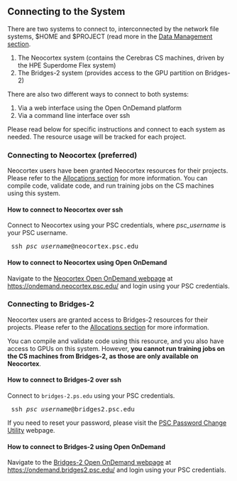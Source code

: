 ## Connecting to the System

There are two systems to connect to, interconnected by the network file systems, $HOME and $PROJECT (read more in the [Data Management section](https://www.psc.edu/resources/neocortex/docs/data-management).

1. The Neocortex system (contains the Cerebras CS machines, driven by the HPE Superdome Flex system)
2. The Bridges-2 system (provides access to the GPU partition on Bridges-2)

There are also two different ways to connect to both systems:

1. Via a web interface using the Open OnDemand platform
2. Via a command line interface over ssh

Please read below for specific instructions and connect to each system as needed. The resource usage will be tracked for each project.

### Connecting to Neocortex (preferred)

Neocortex users have been granted Neocortex resources for their projects. Please refer to the [Allocations section](https://www.psc.edu/resources/neocortex/docs/allocations) for more information. You can compile code, validate code, and run training jobs on the CS machines using this system.

#### How to connect to Neocortex over ssh

Connect to Neocortex using your PSC credentials, where *psc_username* is your PSC username.

<pre> ssh <i>psc_username</i>@neocortex.psc.edu</pre>

#### How to connect to Neocortex using Open OnDemand

Navigate to the [Neocortex Open OnDemand webpage](https://ondemand.neocortex.psc.edu/) at https://ondemand.neocortex.psc.edu/ and login using your PSC credentials.

### Connecting to Bridges-2

Neocortex users are granted access to Bridges-2 resources for their projects. Please refer to the [Allocations section](https://www.psc.edu/resources/neocortex/docs/allocations) for more information.

You can compile and validate code using this resource, and you also have access to GPUs on this system. However, **you cannot run training jobs on the CS machines from Bridges-2, as those are only available on Neocortex**.

#### How to connect to Bridges-2 over ssh

Connect to `bridges-2.ps.edu` using your PSC credentials. 
<pre> ssh <i>psc_username</i>@bridges2.psc.edu</pre>

If you need to reset your password, please visit the [PSC Password Change Utility](https://apr.psc.edu) webpage.

#### How to connect to Bridges-2 using Open OnDemand

Navigate to the [Bridges-2 Open OnDemand webpage](https://ondemand.bridges2.psc.edu/) at https://ondemand.bridges2.psc.edu/ and login using your PSC credentials.
